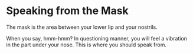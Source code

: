 # Speaking from the Mask

The mask is the area between your lower lip and your nostrils.

When you say, hmm-hmm? In questioning manner, you will feel a vibration in the part under your nose. This is where you should speak from.
